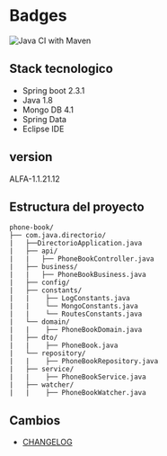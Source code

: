 
# Badges

![Java CI with Maven](https://github.com/felipemonzon/phone-book/workflows/Java%20CI%20with%20Maven/badge.svg)


## Stack tecnologico

* Spring boot 2.3.1
* Java 1.8
* Mongo DB 4.1
* Spring Data
* Eclipse IDE

## version

ALFA-1.1.21.12

## Estructura del proyecto

```
phone-book/
├── com.java.directorio/
|   ├──DirectorioApplication.java
|   ├── api/
|   |   ├── PhoneBookController.java
|   ├── business/
|   |   ├── PhoneBookBusiness.java
|   ├── config/
|   ├── constants/
|   |    ├── LogConstants.java
|   |    └── MongoConstants.java
|   |    └── RoutesConstants.java
|   └── domain/
|   |    ├── PhoneBookDomain.java
|   ├── dto/
|   |    ├── PhoneBook.java
|   └── repository/
|   |    ├── PhoneBookRepository.java
|   ├── service/
|   |    ├── PhoneBookService.java
|   ├── watcher/
|   |    ├── PhoneBookWatcher.java

```

## Cambios
- [CHANGELOG](./CHANGELOG.md)

